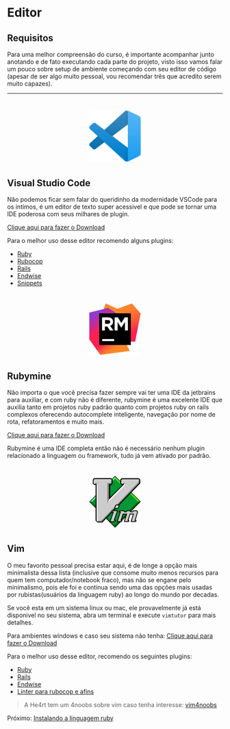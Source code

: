 # Editor

## Requisitos

Para uma melhor compreensão do curso, é importante acompanhar
junto anotando e de fato executando cada parte do projeto, visto
isso vamos falar um pouco sobre setup de ambiente começando com
seu editor de código (apesar de ser algo muito pessoal, vou
recomendar três que acredito serem muito capazes).

---

<h1 align="center">
    <img src="./imgs/2023-05-22-23-33-23.png" alt="Visual studio Code" width="120" />
</h1>

## Visual Studio Code

Não podemos ficar sem falar do queridinho da modernidade VSCode para os intimos, é um editor de texto super acessivel e que pode se tornar uma IDE poderosa com seus milhares de plugin.

[Clique aqui para fazer o Download](https://code.visualstudio.com/download)

Para o melhor uso desse editor recomendo alguns plugins:

- [Ruby](https://marketplace.visualstudio.com/items?itemName=rebornix.Ruby)
- [Rubocop](https://marketplace.visualstudio.com/items?itemName=misogi.ruby-rubocop)
- [Rails](https://marketplace.visualstudio.com/items?itemName=bung87.rails)
- [Endwise](https://marketplace.visualstudio.com/items?itemName=kaiwood.endwise)
- [Snippets](https://marketplace.visualstudio.com/items?itemName=hridoy.rails-snippets)

<h1 align="center">
    <img src="./imgs/2023-05-22-42-24.png" alt="Visual studio Code" width="120" />
</h1>

## Rubymine

Não importa o que você precisa fazer sempre vai ter uma IDE da
jetbrains para auxiliar, e com ruby não é diferente, rubymine é
uma excelente IDE que auxilia tanto em projetos ruby padrão
quanto com projetos ruby on rails complexos oferecendo
autocomplete inteligente, navegação por nome de rota,
refatoramentos e muito mais.

[Clique aqui para fazer o Download](https://www.jetbrains.com/ruby/)

Rubymine é uma IDE completa então não é necessário nenhum plugin
relacionado a linguagem ou framework, tudo já vem ativado por
padrão.

<h1 align="center">
    <img src="./imgs/2023-05-22-23-53-16.png" alt="Visual studio Code" width="120" />
</h1>

## Vim

O meu favorito pessoal precisa estar aqui, é de longe a opção
mais minimalista dessa lista (inclusive que consome muito menos
recursos para quem tem computador/notebook fraco), mas não se
engane pelo minimalismo, pois ele foi e continua sendo uma das opções mais
usadas por rubistas(usuários da linguagem ruby) ao longo do mundo
por decadas.

Se você esta em um sistema linux ou mac, ele provavelmente já está disponivel no seu sistema, abra um terminal e execute `vimtutor` para mais detalhes.

Para ambientes windows e caso seu sistema não tenha: [Clique aqui para fazer o Download](https://www.vim.org/download.php)

Para o melhor uso desse editor, recomendo os seguintes plugins:

- [Ruby](https://github.com/vim-ruby/vim-ruby)
- [Rails](https://github.com/tpope/vim-rails)
- [Endwise](https://github.com/tpope/vim-endwise)
- [Linter para rubocop e afins](https://github.com/dense-analysis/ale)

> A He4rt tem um 4noobs sobre vim caso tenha interesse: [vim4noobs](https://github.com/luanmateuz/vim4noobs)

Próximo: [Instalando a linguagem ruby](/Ambiente/Linguagem.md)
